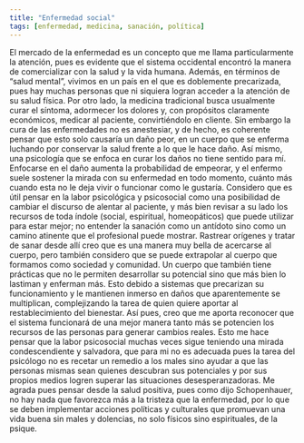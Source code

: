 ```yaml
---
title: "Enfermedad social"
tags: [enfermedad, medicina, sanación, política]
---
```

El mercado de la enfermedad es un concepto que me llama particularmente la atención, pues es evidente que el sistema occidental encontró la manera de comercializar con la salud y la vida humana. Además, en términos de “salud mental”, vivimos en un país en el que es doblemente precarizada, pues hay muchas personas que ni siquiera logran acceder a la atención de su salud física. 
Por otro lado, la medicina tradicional busca usualmente curar el síntoma, adormecer los dolores y, con propósitos claramente económicos, medicar al paciente, convirtiéndolo en cliente. Sin embargo la cura de las enfermedades no es anestesiar, y de hecho, es coherente pensar que esto solo causaría un daño peor, en un cuerpo que se enferma luchando por conservar la salud frente a lo que le hace daño.
Así mismo, una psicología que se enfoca en curar los daños no tiene sentido para mí. Enfocarse en el daño aumenta la probabilidad de empeorar, y el enfermo suele sostener la mirada con su enfermedad en todo momento, cuánto más cuando esta no le deja vivir o funcionar como le gustaría. 
Considero que es útil pensar en la labor psicológica y psicosocial como una posibilidad de cambiar el discurso de alentar al paciente, y más bien revisar a su lado los recursos de toda índole (social, espiritual, homeopáticos) que puede utilizar para estar mejor; no entender la sanación como un antídoto sino como un camino atinente que el profesional puede mostrar. 
Rastrear orígenes y tratar de sanar desde allí creo que es una manera muy bella de acercarse al cuerpo, pero también considero que se puede extrapolar al cuerpo que formamos como sociedad y comunidad. Un cuerpo que también tiene prácticas que no le permiten desarrollar su potencial sino que más bien lo lastiman y enferman más. Esto debido a sistemas que precarizan su funcionamiento y le mantienen inmerso en daños que aparentemente se multiplican, complejizando la tarea de quien quiere aportar al restablecimiento del bienestar.
Así pues, creo que me aporta reconocer que el sistema funcionará de una mejor manera tanto más se potencien los recursos de las personas para generar cambios reales. Esto me hace pensar que la labor psicosocial muchas veces sigue teniendo una mirada condescendiente y salvadora, que para mi no es adecuada pues la tarea del psicólogo no es recetar un remedio a los males sino ayudar a que las personas mismas sean quienes descubran sus potenciales y por sus propios medios logren superar las situaciones desesperanzadoras.
Me agrada pues pensar desde la salud positiva, pues como dijo Schopenhauer, no hay nada que favorezca más a la tristeza que la enfermedad, por lo que se deben implementar acciones políticas y culturales que promuevan una vida buena sin males y dolencias, no solo físicos sino espirituales, de la psique.
